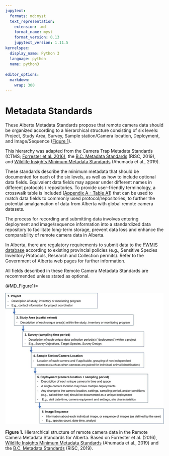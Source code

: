 ```yaml
---
jupytext:
  formats: md:myst
  text_representation:
    extension: .md
    format_name: myst
    format_version: 0.13
    jupytext_version: 1.11.5
kernelspec:
  display_name: Python 3
  language: python
  name: python3
  
editor_options: 
  markdown: 
    wrap: 300
---
```


# Metadata Standards

These Alberta Metadata Standards propose that remote camera data should be organized according to a hierarchical structure consisting of six levels: Project, Study Area, Survey, Sample station/Camera location, Deployment, and Image/Sequence ([Figure 1](#Figure-1)).

This hierarchy was adapted from the Camera Trap Metadata Standards (CTMS; [Forrester et al. 2016)](https://www.zotero.org/google-docs/?m8Tj1U), the [B.C. Metadata Standards](https://www2.gov.bc.ca/assets/gov/environment/natural-resource-stewardship/nr-laws-policy/risc/wcmp_v1.pdf) (RISC, 2019), and
[Wildlife Insights Minimum Metadata Standards](https://docs.google.com/spreadsheets/d/1Jg-WybmVeGlWGrbPpwuwJCgranOV1r3M_LrzELttfK0/edit#gid=412365965) (Ahumada et al., 2019).

These standards describe the minimum metadata that should be documented for each of the six levels, as well as how to include optional data fields. Equivalent data fields may appear under different names in different protocols / repositories. To provide user-friendly terminology, a crosswalk table
is included ([Appendix A - Table A1](#_Table__)) that can be used to match data fields to commonly used protocol/repositories, to further the potential amalgamation of data from Alberta with global remote camera datasets.

The process for recording and submitting data involves entering deployment and image/sequence information into a standardized data repository to facilitate long-term storage, prevent data loss and enhance the comparability of remote camera data in Alberta.

In Alberta, there are regulatory requirements to submit data to the [FWMIS database](https://www.alberta.ca/fisheries-and-wildlife-management-information-system-overview.aspx) according to existing provincial policies (e.g., Sensitive Species Inventory Protocols, Research and Collection permits).
Refer to the Government of Alberta web pages for further information.

All fields described in these Remote Camera Metadata Standards are recommended unless stated as optional.

(#MD_Figure1)=

![](files-2_metadata-standards\figures\Metadata_Heirarchy_2023-07-13.jpg)

**Figure 1.** Hierarchical structure of remote camera data in the Remote Camera Metadata Standards for Alberta. Based on Forrester et al. (2016), [Wildlife Insights Minimum Metadata Standards](https://docs.google.com/spreadsheets/d/1Jg-WybmVeGlWGrbPpwuwJCgranOV1r3M_LrzELttfK0/edit#gid=412365965)
(Ahumada et al., 2019) and the [B.C. Metadata Standards](https://www2.gov.bc.ca/assets/gov/environment/natural-resource-stewardship/nr-laws-policy/risc/wcmp_v1.pdf) (RISC, 2019).
